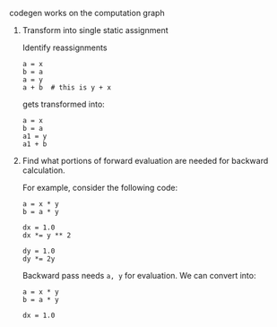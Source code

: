 codegen works on the computation graph

1. Transform into single static assignment
    
    Identify reassignments

    ```
    a = x
    b = a
    a = y
    a + b  # this is y + x
    ```
    gets transformed into:
    ```
    a = x
    b = a
    a1 = y
    a1 + b
    ```
2. Find what portions of forward evaluation are needed for backward calculation.
    
    For example, consider the following code:
    ```
    a = x * y
    b = a * y

    dx = 1.0
    dx *= y ** 2

    dy = 1.0
    dy *= 2y
    ```

    Backward pass needs `a, y` for evaluation. We can convert into:
    ```
    a = x * y
    b = a * y

    dx = 1.0
    ```
